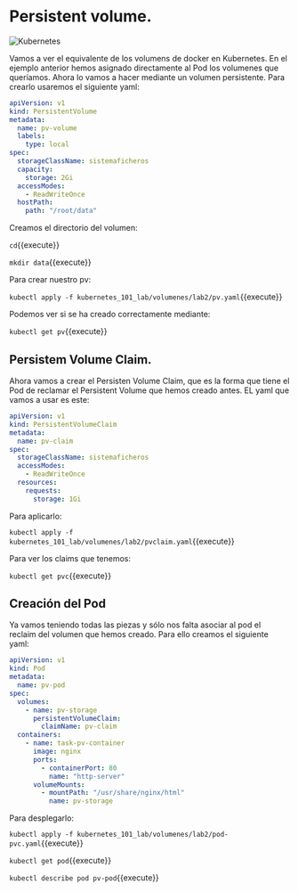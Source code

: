 # Persistent volume.



![Kubernetes](./assets/2018-12-18-00_24_21-Minikube-and-Kubeadm-Google-Präsentationen.jpg)

Vamos a ver el equivalente de los volumens de docker en Kubernetes. En el ejemplo anterior hemos asignado directamente al Pod los volumenes que queríamos. Ahora lo vamos a hacer mediante un volumen persistente. Para crearlo usaremos el siguiente yaml:

```yaml
apiVersion: v1
kind: PersistentVolume
metadata:
  name: pv-volume
  labels:
    type: local
spec:
  storageClassName: sistemaficheros
  capacity:
    storage: 2Gi
  accessModes:
    - ReadWriteOnce
  hostPath:
    path: "/root/data"
```

Creamos el directorio del volumen:

`cd`{{execute}}

`mkdir data`{{execute}}

Para crear nuestro pv:

`kubectl apply -f kubernetes_101_lab/volumenes/lab2/pv.yaml`{{execute}}

Podemos ver si se ha creado correctamente mediante:

`kubectl get pv`{{execute}}



## Persistem Volume Claim.

Ahora vamos a crear el Persisten Volume Claim, que es la forma que tiene el Pod de reclamar el Persistent Volume que hemos creado antes. EL yaml que vamos a usar es este:

```yaml
apiVersion: v1
kind: PersistentVolumeClaim
metadata:
  name: pv-claim
spec:
  storageClassName: sistemaficheros
  accessModes:
    - ReadWriteOnce
  resources:
    requests:
      storage: 1Gi
```

Para aplicarlo:

`kubectl apply -f kubernetes_101_lab/volumenes/lab2/pvclaim.yaml`{{execute}}

Para ver los claims que tenemos:

`kubectl get pvc`{{execute}}



## Creación del Pod

Ya vamos teniendo todas las piezas y sólo nos falta asociar al pod el reclaim del volumen que hemos creado. Para ello creamos el siguiente yaml:

```yaml
apiVersion: v1
kind: Pod
metadata:
  name: pv-pod
spec:
  volumes:
    - name: pv-storage
      persistentVolumeClaim:
        claimName: pv-claim
  containers:
    - name: task-pv-container
      image: nginx
      ports:
        - containerPort: 80
          name: "http-server"
      volumeMounts:
        - mountPath: "/usr/share/nginx/html"
          name: pv-storage
```

Para desplegarlo:

`kubectl apply -f kubernetes_101_lab/volumenes/lab2/pod-pvc.yaml`{{execute}}

`kubectl get pod`{{execute}}

`kubectl describe pod pv-pod`{{execute}}



